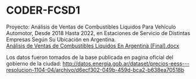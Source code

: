 # CODER-FCSD1
Proyecto: Análisis de Ventas de Combustibles Líquidos Para Vehículo Automotor, Desde 2018 Hasta 2022, en Estaciones de Servicio de Distintas Empresas Según Su Ubicación en  Argentina.  
[Análisis de Ventas de Combustibles Líquidos En Argentina (Final).docx](https://github.com/DavidParales/CODER-FCSD1/files/15445685/Analisis.de.Ventas.de.Combustibles.Liquidos.En.Argentina.Final.docx)

Los datos fueron tomados de la base publicada en pagina oficial del gobierno de la ciudad: 
http://datos.energia.gob.ar/dataset/precios-eess---resolucion-1104-04/archivo/d6ecf302-049b-459d-bca2-b638ea70518b
